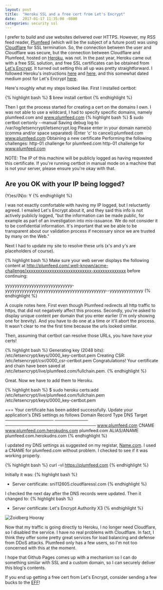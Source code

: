 ```yaml
---
layout: post
title:  "Heroku SSL and a free cert from Let's Encrypt"
date:   2017-01-17 11:35:00 -0800
categories: security ssl
---
```

I prefer to build and use websites delivered over HTTPS. However, my RSS feed reader, [Plumfeed](https://plumfeed.com) (which will be the subject of a future post) was using [Cloudflare](https://cloudflare.com) for SSL termination. So, the connection between the user and Cloudflare was secure, but the connection between Cloudflare and Plumfeed, hosted on [Heroku](https://heroku.com), was not. In the past year, Heroku came out with a free SSL solution, and free SSL certificates can be obtained from [Let's Encrypt](http://letsencrypt.org). It turned out setting this all up was pretty straightforward. I followed Heroku's instructions [here](https://devcenter.heroku.com/articles/ssl) and [here](https://devcenter.heroku.com/articles/acquiring-an-ssl-certificate), and this somewhat dated medium post for Let's Encrypt [here](https://medium.com/@franxyzxyz/setting-up-free-https-with-heroku-ssl-and-lets-encrypt-80cf6eac108e#.te94icwgh).

Here's roughly what my steps looked like. First I installed certbot:

{% highlight bash %}
$ brew install certbot
{% endhighlight %}

Then I got the process started for creating a cert on the domains I own. I was not able to use a wildcard, I had to specify specific domains, namely plumfeed.com and www.plumfeed.com
{% highlight bash %}
$ sudo certbot certonly --manual
Saving debug log to /var/log/letsencrypt/letsencrypt.log
Please enter in your domain name(s) (comma and/or space separated)  (Enter 'c'
to cancel):plumfeed.com www.plumfeed.com
Obtaining a new certificate
Performing the following challenges:
http-01 challenge for plumfeed.com
http-01 challenge for www.plumfeed.com

NOTE: The IP of this machine will be publicly logged as having requested this
certificate. If you're running certbot in manual mode on a machine that is not
your server, please ensure you're okay with that.

Are you OK with your IP being logged?
-------------------------------------------------------------------------------
(Y)es/(N)o: Y
{% endhighlight %}

I was not exactly comfortable with having my IP logged, but I reluctantly agreed. I emailed Let's Encrypt about it, and they said this info is not actively publicly logged, "but the information can be made public, for example as part of an investigation into mis-issuance. We do not consider it to be confidential information. It's important that we be able to be transparent about our validation process if necessary since we are trusted by many on the Web." 

Next I had to update my site to resolve these urls (x's and y's are placeholders of course).

{% highlight bash %}
Make sure your web server displays the following content at
http://plumfeed.com/.well-known/acme-challenge/xxxxxxxxxxxxxxxxxxxxxxxxxxxx-xxxxxxxxxxxxxx before continuing:

yyyyyyyyyyyyyyyyyyyyyyyyyyyy-yyyyyyyyyyyyyyyyyyyyyyyyyyyyyyyyyyyyyyyyyy--yyyyyyyyyyyyyy
{% endhighlight %}

A couple notes here. First even though Plumfeed redirects all http traffic to https, that did not negatively affect this process. Secondly, you're asked to display unique content per domain that you enter earlier (I'm only showing one for brevity). And you have to do one at a time or it'll abort the process. It wasn't clear to me the first time because the urls looked similar.

Then, assuming that certbot can resolve those URLs, you have have your certs!

{% highlight bash %}
Generating key (2048 bits): /etc/letsencrypt/keys/0000_key-certbot.pem
Creating CSR: /etc/letsencrypt/csr/0000_csr-certbot.pem
Congratulations! Your certificate and chain have been saved at
   /etc/letsencrypt/live/plumfeed.com/fullchain.pem.
{% endhighlight %}

Great. Now we have to add them to Heroku.

{% highlight bash %}
$ sudo heroku certs:add /etc/letsencrypt/live/plumfeed.com/fullchain.pem /etc/letsencrypt/keys/0000_key-certbot.pem

=== Your certificate has been added successfully. Update your application's DNS settings as follows
Domain            Record Type  DNS Target
────────────────  ───────────  ──────────────────────────────
www.plumfeed.com  CNAME        www.plumfeed.com.herokudns.com
plumfeed.com      ALIAS/ANAME  plumfeed.com.herokudns.com
{% endhighlight %}

I updated my DNS settings as suggested on my registar, [Name.com](https://name.com). I used a CNAME for plumfeed.com without problem. I checked to see if it was working properly.

{% highlight bash %}
curl -vI https://plumfeed.com
{% endhighlight %}

Initially it was:
{% highlight bash %}
* Server certificate: sni112605.cloudflaressl.com
{% endhighlight %}

I checked the next day after the DNS records were updated. Then it changed to:
{% highlight bash %}
* Server certificate: Let's Encrypt Authority X3
{% endhighlight %}

<img alt="Zoidberg Hooray" src="{{ site.url }}/assets/herokussl/zoidberg.jpg" style="margin:auto;" />

Now that my traffic is going directly to Heroku, I no longer need Cloudflare, so I disabled the service. I have no real problems with Cloudflare. In fact, I think they offer some pretty great services for load balancing and defense from DDoS attacks. Plumfeed only has a few users, so I'm not too concerned with this at the moment.

I hope that Github Pages comes up with a mechanism so I can do something similar with SSL and a custom domain, so I can securely deliver this blog's contents.

If you end up getting a free cert from Let's Encrypt, consider sending a few bucks to the [EFF](https://eff.org)!


